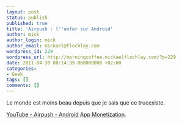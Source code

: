 ```yaml
---
layout: post
status: publish
published: true
title: 'Airpush : l''enfer sur Android'
author: mick
author_login: mick
author_email: mickael@flochlay.com
wordpress_id: 229
wordpress_url: http://morningcoffee.mickaelflochlay.com/?p=229
date: 2011-04-30 08:14:39.000000000 +02:00
categories:
- Geek
tags: []
comments: []
---
```

Le monde est moins beau depuis que je sais que ce trucexiste.

<a href="http://www.youtube.com/watch?v=rXNA6tabKNA">YouTube - Airpush - Android App Monetization</a>.
